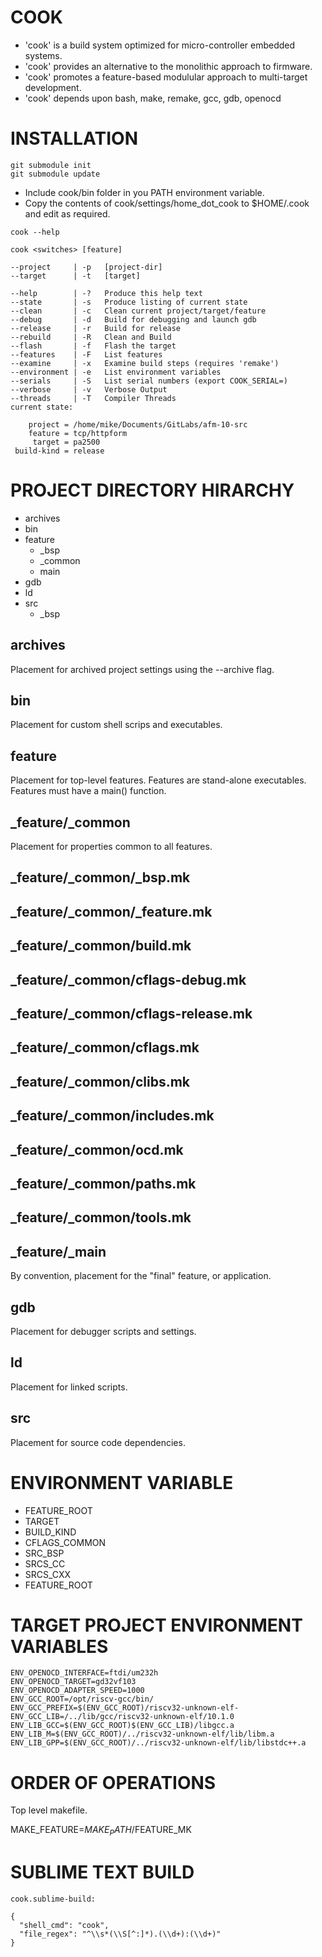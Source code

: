 # COOK

* 'cook' is a build system optimized for micro-controller embedded systems.
* 'cook' provides an alternative to the monolithic approach to firmware.
* 'cook' promotes a feature-based modulular approach to multi-target development.
* 'cook' depends upon bash, make, remake, gcc, gdb, openocd

# INSTALLATION
```
git submodule init
git submodule update
```

* Include cook/bin folder in you PATH environment variable.
* Copy the contents of cook/settings/home_dot_cook to $HOME/.cook and edit as required.

~~~~
cook --help

cook <switches> [feature]

--project     | -p   [project-dir]
--target      | -t   [target]

--help        | -?   Produce this help text
--state       | -s   Produce listing of current state
--clean       | -c   Clean current project/target/feature
--debug       | -d   Build for debugging and launch gdb
--release     | -r   Build for release
--rebuild     | -R   Clean and Build
--flash       | -f   Flash the target
--features    | -F   List features
--examine     | -x   Examine build steps (requires 'remake')
--environment | -e   List environment variables
--serials     | -S   List serial numbers (export COOK_SERIAL=) 
--verbose     | -v   Verbose Output
--threads     | -T   Compiler Threads
current state:

    project = /home/mike/Documents/GitLabs/afm-10-src
    feature = tcp/httpform
     target = pa2500
 build-kind = release
~~~~


# PROJECT DIRECTORY HIRARCHY

- archives
- bin
- feature
  - _bsp
  - _common
  - main
- gdb
- ld
- src
  - _bsp


## archives

Placement for archived project settings using the --archive flag.

## bin

Placement for custom shell scrips and executables.

## feature

Placement for top-level features. Features are stand-alone executables.
Features must have a main() function.

## _feature/_common

Placement for properties common to all features.

## _feature/_common/_bsp.mk
## _feature/_common/_feature.mk
## _feature/_common/build.mk
## _feature/_common/cflags-debug.mk
## _feature/_common/cflags-release.mk
## _feature/_common/cflags.mk
## _feature/_common/clibs.mk
## _feature/_common/includes.mk
## _feature/_common/ocd.mk
## _feature/_common/paths.mk
## _feature/_common/tools.mk

## _feature/_main

By convention, placement for the "final" feature, or application.

## gdb

Placement for debugger scripts and settings.

## ld

Placement for linked scripts.

## src

Placement for source code dependencies.

# ENVIRONMENT VARIABLE

- FEATURE_ROOT
- TARGET
- BUILD_KIND
- CFLAGS_COMMON
- SRC_BSP
- SRCS_CC
- SRCS_CXX
- FEATURE_ROOT

# TARGET PROJECT ENVIRONMENT VARIABLES

```
ENV_OPENOCD_INTERFACE=ftdi/um232h
ENV_OPENOCD_TARGET=gd32vf103
ENV_OPENOCD_ADAPTER_SPEED=1000
ENV_GCC_ROOT=/opt/riscv-gcc/bin/
ENV_GCC_PREFIX=$(ENV_GCC_ROOT)/riscv32-unknown-elf-
ENV_GCC_LIB=/../lib/gcc/riscv32-unknown-elf/10.1.0
ENV_LIB_GCC=$(ENV_GCC_ROOT)$(ENV_GCC_LIB)/libgcc.a
ENV_LIB_M=$(ENV_GCC_ROOT)/../riscv32-unknown-elf/lib/libm.a
ENV_LIB_GPP=$(ENV_GCC_ROOT)/../riscv32-unknown-elf/lib/libstdc++.a
```

# ORDER OF OPERATIONS

Top level makefile.

MAKE_FEATURE=$MAKE_PATH/$FEATURE_MK


# SUBLIME TEXT BUILD 

```
cook.sublime-build:

{
  "shell_cmd": "cook",
  "file_regex": "^\\s*(\\S[^:]*).(\\d+):(\\d+)"
}

```